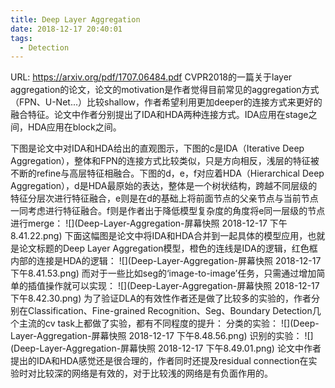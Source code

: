 ```yaml
---
title: Deep Layer Aggregation
date: 2018-12-17 20:40:01
tags:
  - Detection
---
```

URL: https://arxiv.org/pdf/1707.06484.pdf
CVPR2018的一篇关于layer aggregation的论文，论文的motivation是作者觉得目前常见的aggregation方式（FPN、U-Net...）比较shallow，作者希望利用更加deeper的连接方式来更好的融合特征。论文中作者分别提出了IDA和HDA两种连接方式。IDA应用在stage之间，HDA应用在block之间。

下图是论文中对IDA和HDA给出的直观图示，下图的c是IDA（Iterative Deep Aggregation），整体和FPN的连接方式比较类似，只是方向相反，浅层的特征被不断的refine与高层特征相融合。下图的d，e，f对应着HDA（Hierarchical Deep Aggregation），d是HDA最原始的表达，整体是一个树状结构，跨越不同层级的特征分层次进行特征融合，e则是在d的基础上将前面节点的父亲节点与当前节点一同考虑进行特征融合。f则是作者出于降低模型复杂度的角度将e同一层级的节点进行merge：
![](Deep-Layer-Aggregation-屏幕快照 2018-12-17 下午8.41.22.png)
下面这幅图是论文中将IDA和HDA合并到一起具体的模型应用，也就是论文标题的Deep Layer Aggregation模型，橙色的连线是IDA的逻辑，红色框内部的连接是HDA的逻辑：
![](Deep-Layer-Aggregation-屏幕快照 2018-12-17 下午8.41.53.png)
而对于一些比如seg的‘image-to-image’任务，只需通过增加简单的插值操作就可以实现：
![](Deep-Layer-Aggregation-屏幕快照 2018-12-17 下午8.42.30.png)
为了验证DLA的有效性作者还是做了比较多的实验的，作者分别在Classification、Fine-grained Recognition、Seg、Boundary Detection几个主流的cv task上都做了实验，都有不同程度的提升：
分类的实验：
![](Deep-Layer-Aggregation-屏幕快照 2018-12-17 下午8.48.56.png)
识别的实验：
![](Deep-Layer-Aggregation-屏幕快照 2018-12-17 下午8.49.01.png)
论文中作者提出的IDA和HDA感觉还是很合理的，作者同时还提及residual connection在实验时对比较深的网络是有效的，对于比较浅的网络是有负面作用的。
